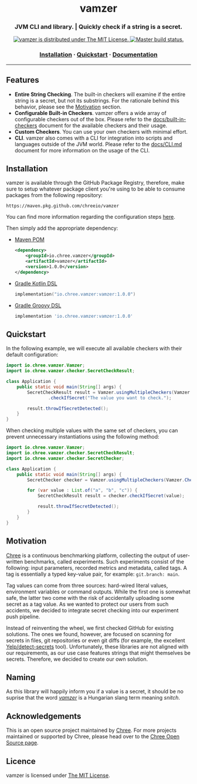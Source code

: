 <h1 align="center">
  vamzer
</h1>

<h3 align="center">
  JVM CLI and library. | Quickly check if a string is a secret.
</h3>

<p align="center">
  <a href="https://github.com/chreeio/vamzer/blob/master/LICENSE">
    <img src="https://img.shields.io/github/license/chreeio/vamzer" alt="vamzer is distributed under The MIT License.">
  </a>
  <a href="https://github.com/chreeio/vamzer/actions?query=workflow%3A%22Build+Master%22">
    <img src="https://github.com/chreeio/vamzer/workflows/Build%20Master/badge.svg" alt="Master build status.">
  </a>
</p>

<h3 align="center">
  <a href="#Installation">Installation</a>
  <span> · </span>
  <a href="#Quickstart">Quickstart</a>
  <span> · </span>
  <a href="docs/README.md">Documentation</a>
</h3>

---

## Features

  * **Entire String Checking**. The built-in checkers will examine if the entire string is a secret, but not its substrings. For the rationale behind this behavior, please see the [Motivation](#motivation) section.
  * **Configurable Built-in Checkers**. vamzer offers a wide array of configurable checkers out of the box. Please refer to the [docs/built-in-checkers](docs/built-in-checkers.md) document for the available checkers and their usage.
  * **Custom Checkers**. You can use your own checkers with minimal effort.
  * **CLI**. vamzer also comes with a CLI for integration into scripts and languages outside of the JVM world. Please refer to the [docs/CLI.md](docs/CLI.md) document for more information on the usage of the CLI.

## Installation

vamzer is available through the GitHub Package Registry, therefore, make sure to setup whatever package client you're using to be able to consume packages from the following repository:

~~~~
https://maven.pkg.github.com/chreeio/vamzer
~~~~

You can find more information regarding the configuration steps [here](https://docs.github.com/en/free-pro-team@latest/packages/using-github-packages-with-your-projects-ecosystem).

Then simply add the appropriate dependency:

  * [Maven POM](https://maven.apache.org/)
    ~~~~XML
    <dependency>
        <groupId>io.chree.vamzer</groupId>
        <artifactId>vamzer</artifactId>
        <version>1.0.0</version>
    </dependency>
    ~~~~
  * [Gradle Kotlin DSL](https://github.com/gradle/kotlin-dsl)
    ~~~~Kotlin
    implementation("io.chree.vamzer:vamzer:1.0.0")
    ~~~~
  * [Gradle Groovy DSL](https://gradle.org/)
    ~~~~Groovy
    implementation 'io.chree.vamzer:vamzer:1.0.0'
    ~~~~

## Quickstart

In the following example, we will execute all available checkers with their default configuration:

~~~~Java
import io.chree.vamzer.Vamzer;
import io.chree.vamzer.checker.SecretCheckResult;

class Application {
    public static void main(String[] args) {
        SecretCheckResult result = Vamzer.usingMultipleCheckers(Vamzer.Checkers.all())
                .checkIfSecret("The value you want to check.");

        result.throwIfSecretDetected();
    }
}
~~~~

When checking multiple values with the same set of checkers, you can prevent unnecessary instantiations using the following method:

~~~~Java
import io.chree.vamzer.Vamzer;
import io.chree.vamzer.checker.SecretCheckResult;
import io.chree.vamzer.checker.SecretChecker;

class Application {
    public static void main(String[] args) {
        SecretChecker checker = Vamzer.usingMultipleCheckers(Vamzer.Checkers.all());

        for (var value : List.of("a", "b", "c")) {
            SecretCheckResult result = checker.checkIfSecret(value);

            result.throwIfSecretDetected();
        }
    }
}
~~~~

## Motivation

[Chree](https://chree.io) is a continuous benchmarking platform, collecting the output of user-written benchmarks, called experiments. Such experiments consist of the following: input parameters, recorded metrics and metadata, called tags. A tag is essentially a typed key-value pair, for example: `git.branch: main`.

Tag values can come from three sources: hard-wired literal values, environment variables or command outputs. While the first one is somewhat safe, the latter two come with the risk of accidentally uploading some secret as a tag value. As we wanted to protect our users from such accidents, we decided to integrate secret checking into our experiment push pipeline.

Instead of reinventing the wheel, we first checked GitHub for existing solutions. The ones we found, however, are focused on scanning for secrets in files, git repositories or even git diffs (for example, the excellent [Yelp/detect-secrets](https://github.com/Yelp/detect-secrets) tool). Unfortunately, these libraries are not aligned with our requirements, as our use case features strings that might themselves be secrets. Therefore, we decided to create our own solution.

## Naming

As this library will happily inform you if a value is a secret, it should be no suprise that the word [*vamzer*](https://en.wiktionary.org/wiki/vamzer) is a Hungarian slang term meaning *snitch*.

## Acknowledgements

This is an open source project maintained by [Chree](https://chree.io). For more projects maintained or supported by Chree, please head over to the [Chree Open Source page](https://opensource.chree.io).

## Licence

vamzer is licensed under [The MIT License](LICENSE).
